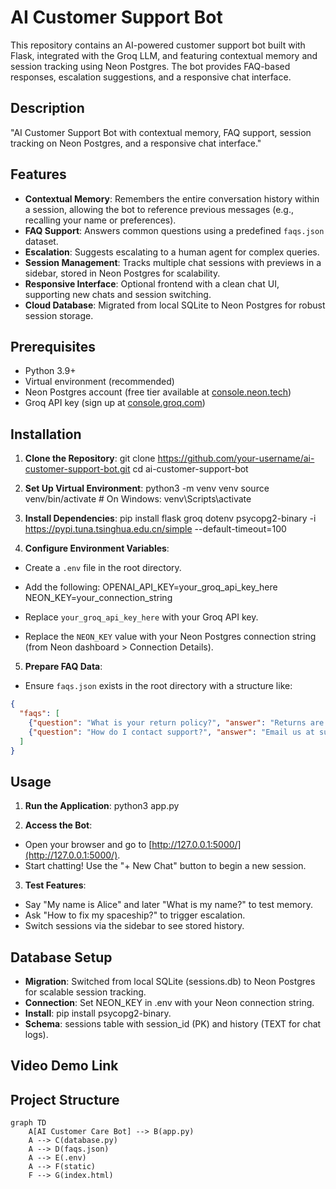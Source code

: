 # AI Customer Support Bot

This repository contains an AI-powered customer support bot built with Flask, integrated with the Groq LLM, and featuring contextual memory and session tracking using Neon Postgres. The bot provides FAQ-based responses, escalation suggestions, and a responsive chat interface.

## Description

"AI Customer Support Bot with contextual memory, FAQ support, session tracking on Neon Postgres, and a responsive chat interface."

## Features

- **Contextual Memory**: Remembers the entire conversation history within a session, allowing the bot to reference previous messages (e.g., recalling your name or preferences).
- **FAQ Support**: Answers common questions using a predefined `faqs.json` dataset.
- **Escalation**: Suggests escalating to a human agent for complex queries.
- **Session Management**: Tracks multiple chat sessions with previews in a sidebar, stored in Neon Postgres for scalability.
- **Responsive Interface**: Optional frontend with a clean chat UI, supporting new chats and session switching.
- **Cloud Database**: Migrated from local SQLite to Neon Postgres for robust session storage.

## Prerequisites

- Python 3.9+
- Virtual environment (recommended)
- Neon Postgres account (free tier available at [console.neon.tech](https://console.neon.tech))
- Groq API key (sign up at [console.groq.com](https://console.groq.com))

## Installation

1. **Clone the Repository**:
git clone https://github.com/your-username/ai-customer-support-bot.git
cd ai-customer-support-bot

2. **Set Up Virtual Environment**:
python3 -m venv venv
source venv/bin/activate  # On Windows: venv\Scripts\activate


3. **Install Dependencies**:
pip install flask groq dotenv psycopg2-binary -i https://pypi.tuna.tsinghua.edu.cn/simple --default-timeout=100


4. **Configure Environment Variables**:
- Create a `.env` file in the root directory.
- Add the following:
    OPENAI_API_KEY=your_groq_api_key_here
    NEON_KEY=your_connection_string

- Replace `your_groq_api_key_here` with your Groq API key.
- Replace the `NEON_KEY` value with your Neon Postgres connection string (from Neon dashboard > Connection Details).

5. **Prepare FAQ Data**:
- Ensure `faqs.json` exists in the root directory with a structure like:
```json
{
  "faqs": [
    {"question": "What is your return policy?", "answer": "Returns are accepted within 30 days."},
    {"question": "How do I contact support?", "answer": "Email us at support@example.com."}
  ]
}
```

## Usage

1. **Run the Application**:
   python3 app.py


2. **Access the Bot**:
- Open your browser and go to [http://127.0.0.1:5000/](http://127.0.0.1:5000/).
- Start chatting! Use the "+ New Chat" button to begin a new session.

3. **Test Features**:
- Say "My name is Alice" and later "What is my name?" to test memory.
- Ask "How to fix my spaceship?" to trigger escalation.
- Switch sessions via the sidebar to see stored history.

## Database Setup

- **Migration**: Switched from local SQLite (sessions.db) to Neon Postgres for scalable session tracking.
- **Connection**: Set NEON_KEY in .env with your Neon connection string.
- **Install**: pip install psycopg2-binary.
- **Schema**: sessions table with session_id (PK) and history (TEXT for chat logs).

## Video Demo Link

## Project Structure

```mermaid
graph TD
    A[AI Customer Care Bot] --> B(app.py)
    A --> C(database.py)
    A --> D(faqs.json)
    A --> E(.env)
    A --> F(static)
    F --> G(index.html)


